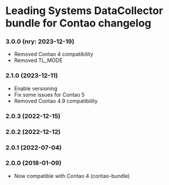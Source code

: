 Leading Systems DataCollector bundle for Contao changelog
===========================================

### 3.0.0 (nry: 2023-12-19)
 * Removed Contao 4 compatibility
 * Removed TL_MODE

### 2.1.0 (2023-12-11)
 * Enable versioning
 * Fix some issues for Contao 5
 * Removed Contao 4.9 compatibility

### 2.0.3 (2022-12-15)

### 2.0.2 (2022-12-12)

### 2.0.1 (2022-07-04)

### 2.0.0 (2018-01-09)
 * Now compatible with Contao 4 (contao-bundle)